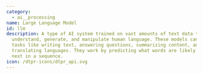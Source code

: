 ```yaml
---
category:
  - ai__processing
name: Large Language Model
id: llm
description: A type of AI system trained on vast amounts of text data that can
  understand, generate, and manipulate human language. These models can perform
  tasks like writing text, answering questions, summarizing content, and
  translating languages. They work by predicting what words are likely to come
  next in a sequence.
icon: /dtpr-icons/dtpr_api.svg
---
```

